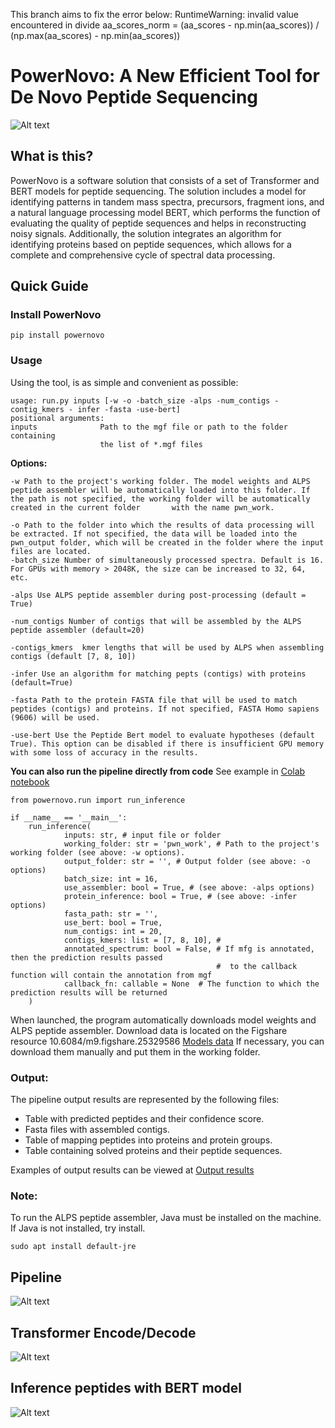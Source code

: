 This branch aims to fix the error below:
RuntimeWarning: invalid value encountered in divide
  aa_scores_norm = (aa_scores - np.min(aa_scores)) / (np.max(aa_scores) - np.min(aa_scores))
# PowerNovo: A New Efficient Tool for De Novo Peptide Sequencing #
<img title="a title" alt="Alt text" src="/images/Logo1.png">

## What is this? ##
PowerNovo is a software solution that consists of a set of Transformer and BERT models for peptide sequencing. The solution includes a model for identifying patterns in tandem mass spectra, precursors, fragment ions, and a natural language processing model BERT, which performs the function of evaluating the quality of peptide sequences and helps in reconstructing noisy signals. Additionally, the solution integrates an algorithm for identifying proteins based on peptide sequences, which allows for a complete and comprehensive cycle of spectral data processing.


## Quick Guide ##
### Install PowerNovo ###
    pip install powernovo
    
### Usage ###
Using the tool, is as simple and convenient as possible:

    usage: run.py inputs [-w -o -batch_size -alps -num_contigs -contig_kmers - infer -fasta -use-bert]
    positional arguments:
    inputs              Path to the mgf file or path to the folder containing
                        the list of *.mgf files

**Options:**

    -w Path to the project's working folder. The model weights and ALPS peptide assembler will be automatically loaded into this folder. If the path is not specified, the working folder will be automatically created in the current folder       with the name pwn_work.
    
    -o Path to the folder into which the results of data processing will be extracted. If not specified, the data will be loaded into the pwn_output folder, which will be created in the folder where the input files are located.
    -batch_size Number of simultaneously processed spectra. Default is 16. For GPUs with memory > 2048K, the size can be increased to 32, 64, etc.
    
    -alps Use ALPS peptide assembler during post-processing (default = True)
    
    -num_contigs Number of contigs that will be assembled by the ALPS peptide assembler (default=20)

    -contigs_kmers  kmer lengths that will be used by ALPS when assembling contigs (default [7, 8, 10])
    
    -infer Use an algorithm for matching pepts (contigs) with proteins (default=Тrue) 
    
    -fasta Path to the protein FASTA file that will be used to match peptides (contigs) and proteins. If not specified, FASTA Homo sapiens (9606) will be used.
    
    -use-bert Use the Peptide Bert model to evaluate hypotheses (default True). This option can be disabled if there is insufficient GPU memory with some loss of accuracy in the results.

**You can also run the pipeline directly from code** See example in [Colab notebook](/examples/colab_notebook)

    from powernovo.run import run_inference
    
    if __name__ == '__main__':
        run_inference(
                inputs: str, # input file or folder
                working_folder: str = 'pwn_work', # Path to the project's working folder (see above: -w options).
                output_folder: str = '', # Output folder (see above: -o options)
                batch_size: int = 16,
                use_assembler: bool = True, # (see above: -alps options)
                protein_inference: bool = True, # (see above: -infer options)
                fasta_path: str = '',
                use_bert: bool = True,
                num_contigs: int = 20,
                contigs_kmers: list = [7, 8, 10], # 
                annotated_spectrum: bool = False, # If mfg is annotated, then the prediction results passed 
                                                  #  to the callback function will contain the annotation from mgf
                callback_fn: callable = None  # The function to which the prediction results will be returned
        )
        
        
When launched, the program automatically downloads model weights and ALPS peptide assembler. Download data is located on the Figshare resource 10.6084/m9.figshare.25329586  [Models data](https://figshare.com/s/49d21966f8230445f2a4) 
If necessary, you can download them manually and put them in the working folder.

### Output: ###
The pipeline output results are represented by the following files:
* Table with predicted peptides and their confidence score.
* Fasta files with assembled contigs.
* Table of mapping peptides into proteins and protein groups.
* Table containing solved proteins and their peptide sequences.

Examples of output results can be viewed at [Output results](/examples/pipeline_output)



### Note: ###
To run the ALPS peptide assembler, Java must be installed on the machine. If Java is not installed, try install.

    sudo apt install default-jre

## Pipeline ##
<img title="a title" alt="Alt text" src="/images/pipeline.png">

## Transformer Encode/Decode ##
<img title="a title" alt="Alt text" src="/images/transformer.png">


## Inference peptides with BERT model ##
<img title="a title" alt="Alt text" src="/images/BERT_inference.png">
